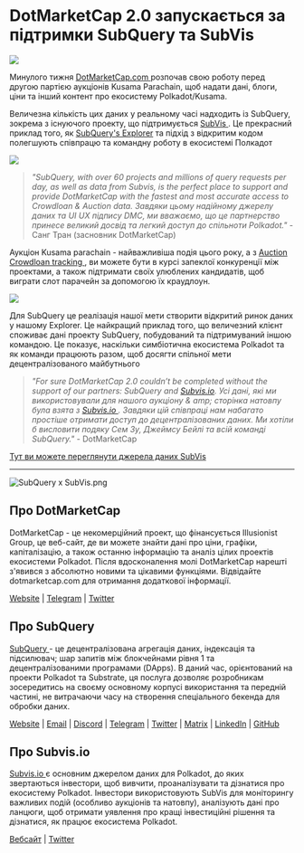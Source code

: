 # DotMarketCap 2.0 запускається за підтримки SubQuery та SubVis

![](https://cdn-images-1.medium.com/max/1600/1*fIxEXupCMUaaMsWQbA7zFQ.gif)

Минулого тижня [ DotMarketCap.com ](https://dotmarketcap.com/) розпочав свою роботу перед другою партією аукціонів Kusama Parachain, щоб надати дані, блоги, ціни та інший контент про екосистему Polkadot/Kusama.

Величезна кількість цих даних у реальному часі надходить із SubQuery, зокрема з існуючого проекту, що підтримується [ SubVis ](https://explorer.subquery.network/subquery/subvis-io/kusama-auction). Це прекрасний приклад того, як [SubQuery's Explorer](https://explorer.subquery.network/) та підхід з відкритим кодом полегшують співпрацю та командну роботу в екосистемі Полкадот

![](https://cdn-images-1.medium.com/max/1600/1*-UL84MrIB3TtZBkDPwLMmw.png)

> _"SubQuery, with over 60 projects and millions of query requests per day, as well as data from Subvis, is the perfect place to support and provide DotMarketCap with the fastest and most accurate access to Crowdloan & Auction data. Завдяки цьому надійному джерелу даних та UI UX підпису DMC, ми вважаємо, що це партнерство принесе великий досвід та легкий доступ до спільноти Polkadot."_ - Санг Тран (засновник DotMarketCap)

Аукціон Kusama parachain - найважливіша подія цього року, а з [Auction Crowdloan tracking ](https://dotmarketcap.com/auction), ви можете бути в курсі запеклої конкуренції між проектами, а також підтримати своїх улюблених кандидатів, щоб виграти слот парачейн за допомогою їх краудлоун.

![](https://cdn-images-1.medium.com/max/1600/1*n_y-1CUv1BcU2bzCs15djA.png)

Для SubQuery це реалізація нашої мети створити відкритий ринок даних у нашому Explorer. Це найкращий приклад того, що величезний клієнт споживає дані проекту SubQuery, побудований та підтримуваний іншою командою. Це показує, наскільки симбіотична екосистема Polkadot та як команди працюють разом, щоб досягти спільної мети децентралізованого майбутнього

> _"For sure DotMarketCap 2.0 couldn’t be completed without the support of our partners: SubQuery and [Subvis.io](http://subvis.io/). Усі дані, які ми використовували для нашого аукціону & amp; сторінка натовпу була взята з [ Subvis.io ](http://subvis.io/). Завдяки цій співпраці нам набагато простіше отримати доступ до децентралізованих даних. Ми хотіли б висловити подяку Сем Зу, Джеймсу Бейлі та всій команді SubQuery."_ - DotMarketCap

[Тут ви можете переглянути джерела даних SubVis](https://explorer.subquery.network/subquery/subvis-io/kusama-auction)

---

![SubQuery x SubVis.png](https://cdn-images-1.medium.com/max/1600/1*ZOtmJdlgr-5H4BAt2gVKLw.png)

## **Про DotMarketCap**

DotMarketCap - це некомерційний проект, що фінансується Illusionist Group, це веб-сайт, де ви можете знайти дані про ціни, графіки, капіталізацію, а також останню інформацію та аналіз цілих проектів екосистеми Polkadot. Після вдосконалення молі DotMarketCap нарешті з'явився з абсолютно новими та цікавими функціями. Відвідайте dotmarketcap.com для отримання додаткової інформації.

[Website](http://dotmarketcap.com/) | [Telegram](https://t.me/DotMarketCap_ANN) | [Twitter](https://twitter.com/DotMarketCap?ref_src=twsrc%5Egoogle%7Ctwcamp%5Eserp%7Ctwgr%5Eauthor)

## **Про SubQuery**

[ SubQuery ](https://subquery.network/) - це децентралізована агрегація даних, індексація та підсилювач; шар запитів між блокчейнами рівня 1 та децентралізованими програмами (DApps). В даний час, орієнтований на проекти Polkadot та Substrate, ця послуга дозволяє розробникам зосередитись на своєму основному корпусі використання та передній частині, не витрачаючи часу на створення спеціального бекенда для обробки даних.

[Website](https://subquery.network/) | [Email](mailto:hello@subquery.network) | [Discord](https://discord.com/invite/78zg8aBSMG) | [Telegram](https://t.me/subquerynetwork) | [Twitter](https://twitter.com/subquerynetwork) | [Matrix](https://matrix.to/#/#subquery:matrix.org) | [LinkedIn](https://www.linkedin.com/company/subquery) | [GitHub](https://github.com/subquery)

## **Про Subvis.io**

[ Subvis.io ](https://dotmarketcap.com/blog-detail/541/Subvis.io) є основним джерелом даних для Polkadot, до яких звертаються інвестори, щоб вивчити, проаналізувати та дізнатися про екосистему Polkadot. Інвестори використовують SubVis для моніторингу важливих подій (особливо аукціонів та натовпу), аналізують дані про ланцюги, щоб отримати уявлення про кращі інвестиційні рішення та дізнатися, як працює екосистема Polkadot.

[Вебсайт](https://www.subvis.io/) | [Twitter](https://twitter.com/subvisioapp)
